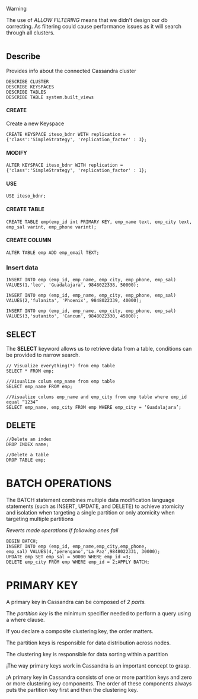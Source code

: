 >[!warning]
>The use of *ALLOW FILTERING* means that we didn't design our db correcting. As filtering could cause performance issues as it will search through all clusters.


```DOCKER

```
## Describe
Provides info about the connected Cassandra cluster
```cql
DESCRIBE CLUSTER
DESCRIBE KEYSPACES
DESCRIBE TABLES
DESCRIBE TABLE system.built_views
```

#### CREATE
Create a new Keyspace
```cql
CREATE KEYSPACE iteso_bdnr WITH replication = {'class':'SimpleStrategy', 'replication_factor' : 3};

```
#### MODIFY
```cql
ALTER KEYSPACE iteso_bdnr WITH replication = {'class':'SimpleStrategy', 'replication_factor' : 1};
```
#### USE
```cql
USE iteso_bdnr;
```

#### CREATE TABLE
```cql
CREATE TABLE emp(emp_id int PRIMARY KEY, emp_name text, emp_city text, emp_sal varint, emp_phone varint);
```
#### CREATE COLUMN
```cql
ALTER TABLE emp ADD emp_email TEXT;
```

### Insert data
```cql
INSERT INTO emp (emp_id, emp_name, emp_city, emp_phone, emp_sal)  
VALUES(1,'leo', 'Guadalajara', 9848022338, 50000);  
  
INSERT INTO emp (emp_id, emp_name, emp_city, emp_phone, emp_sal)   
VALUES(2,'fulanita', 'Phoenix', 9848022339, 40000);  
  
INSERT INTO emp (emp_id, emp_name, emp_city, emp_phone, emp_sal) VALUES(3,'sutanito', 'Cancun', 9848022330, 45000);
```

## SELECT
The **SELECT** keyword allows us to retrieve data from a table, conditions can be provided to narrow search.
```cql
// Visualize everything(*) from emp table
SELECT * FROM emp;

//Visualize colum emp_name from emp table
SELECT emp_name FROM emp;

//Visualize colums emp_name and emp_city from emp table where emp_id equal “1234”
SELECT emp_name, emp_city FROM emp WHERE emp_city = ‘Guadalajara’;
```
## DELETE
```cql
//Delete an index
DROP INDEX name;

//Delete a table
DROP TABLE emp;
```
# BATCH OPERATIONS
The BATCH statement combines multiple data modification language statements (such as INSERT, UPDATE, and DELETE) to achieve atomicity and isolation when targeting a single partition or only atomicity when targeting multiple partitions

*Reverts made operations if following ones fail*

```cql
BEGIN BATCH;  
INSERT INTO emp (emp_id, emp_name,emp_city,emp_phone,
emp_sal) VALUES(4,'perengano','La Paz',9848022331, 30000);  
UPDATE emp SET emp_sal = 50000 WHERE emp_id =3;  
DELETE emp_city FROM emp WHERE emp_id = 2;APPLY BATCH;
```

# PRIMARY KEY
A primary key in Cassandra can be composed of *2 parts.*

The *partition key* is the minimum specifier needed to perform a query using a where clause.

If you declare a composite clustering key, the order matters.

The partition keys is responsible for data distribution across nodes.

The clustering key is responsible for data sorting within a partition

¡The way primary keys work in Cassandra is an important concept to grasp.

¡A primary key in Cassandra consists of one or more partition keys and zero or more clustering key components. The order of these components always puts the partition key first and then the clustering key.
```
```